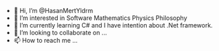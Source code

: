 - 👋 Hi, I’m @HasanMertYldrm
- 👀 I’m interested in Software Mathematics Physics Philosophy 
- 🌱 I’m currently learning C# and I have intention about .Net framework.
- 💞️ I’m looking to collaborate on ...
- 📫 How to reach me ...

<!---
HasanMertYldrm/HasanMertYldrm is a ✨ special ✨ repository because its `README.md` (this file) appears on your GitHub profile.
You can click the Preview link to take a look at your changes.
--->
